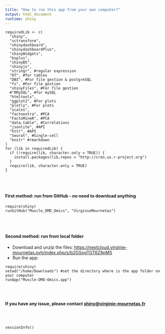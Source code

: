 ```yaml
---
title: "How to run this app from your own computer?"
output: html_document
runtime: shiny
---
```


```{r libraries, include=FALSE, eval=FALSE}
requiredLib <- c(
  "shiny",
  "sctransform",
  "shinydashboard",
  "shinydashboardPlus",
  "shinyWidgets",
  "bsplus",
  "shinyBS",
  "shinyjs",
  "stringr", #regular expression
  "DT", #for tables
  "DBI", #For file gestion & postgreSQL
  "fs", #For file gestion
  "shinyFiles", #For file gestion
  #"RMySQL", #for mySQL
  "htmltools",
  "ggplot2", #For plots
  "plotly", #For plots
  "scales",
  "factoextra", #PCA
  "FactoMineR", #PCA
  "data.table", #Correlations
  "jsonlite", #API
  "httr", #API
  "Seurat", #Single-cell
  "knitr" #rmarkdown
) 
for (lib in requiredLib) {
  if (!require(lib, character.only = TRUE)) {
    install.packages(lib,repos = "http://cran.us.r-project.org")
  }
  require(lib, character.only = TRUE)
}
```

<br/><br/>

#### **First method**: run from GitHub - no need to download anything

```{r github, eval=FALSE}
require(shiny)
runGitHub("Muscle_DMD_Omics", "VirginieMournetas")
```

<br/><br/>

#### **Second method**: run from local folder

- Download and unzip the files: https://nextcloud.virginie-mournetas.ovh/index.php/s/b2GSogTGT6Z8pM5
- Run the app: 

```{r local, eval=FALSE}
require(shiny)
setwd("/home/Downloads") #set the directory where is the app folder on your computer
runApp("Muscle-DMD-Omics.app")
```

<br/><br/>

**If you have any issue, please contact shiny@virginie-mournetas.fr**

<br/><br/>

```{r sessionInfo, eval=TRUE}
sessionInfo()
```

<br/><br/>